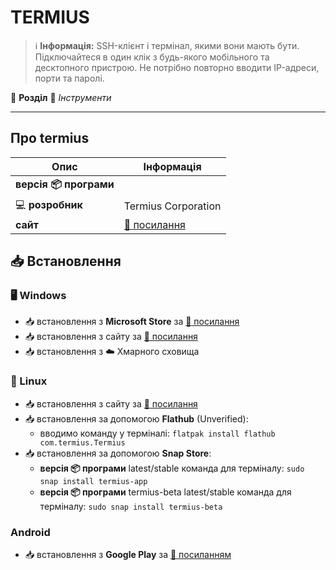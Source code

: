 # TERMIUS


> :information_source: **Інформація:** SSH-клієнт і термінал, якими вони мають бути. Підключайтеся в один клік з будь-якого мобільного та десктопного пристрою. Не потрібно повторно вводити IP-адреси, порти та паролі.

:open_file_folder: **Розділ** :toolbox: *Інструменти*

---

## Про termius

| Опис                          | Інформація |
|-------------------------------| --------------- |
| **версія :package: програми** |  |
| :computer: **розробник**      | Termius Corporation |
| **сайт**                      | [:link: посилання](https://termius.com/) |

## :inbox_tray: Встановлення

### :desktop_computer: Windows

- :inbox_tray: встановлення з **Microsoft Store** за [:link: посилання](https://apps.microsoft.com/detail/9nk1gdvpx09v?hl=uk-ua&gl=UA)
- :inbox_tray: встановлення з сайту за [:link: посилання](https://termius.com/download/windows)
- :inbox_tray: встановлення з :cloud: Хмарного сховища

### :penguin: Linux

- :inbox_tray: встановлення з сайту за [:link: посилання](https://www.termius.com/free-ssh-client-for-linux)
- :inbox_tray: встановлення за допомогою **Flathub** (Unverified):
  - вводимо команду у терміналі: `flatpak install flathub com.termius.Termius`
- :inbox_tray: встановлення за допомогою **Snap Store**:
  - **версія :package: програми** latest/stable команда для терміналу: `sudo snap install termius-app`
  - **версія :package: програми** termius-beta latest/stable команда для терміналу: `sudo snap install termius-beta`

### Android

- :inbox_tray: встановлення з **Google Play** за [:link: посиланням](https://play.google.com/store/apps/details?id=com.server.auditor.ssh.client&hl=en_US)
